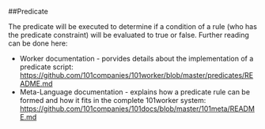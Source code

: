 ##Predicate

The predicate will be executed to determine if a condition of a rule (who has the predicate constraint) will be evaluated to true or false.
Further reading can be done here: 

* Worker documentation - porvides details about the implementation of a predicate script: https://github.com/101companies/101worker/blob/master/predicates/README.md
* Meta-Language documentation - explains how a predicate rule can be formed and how it fits  in the complete 101worker system: https://github.com/101companies/101docs/blob/master/101meta/README.md
